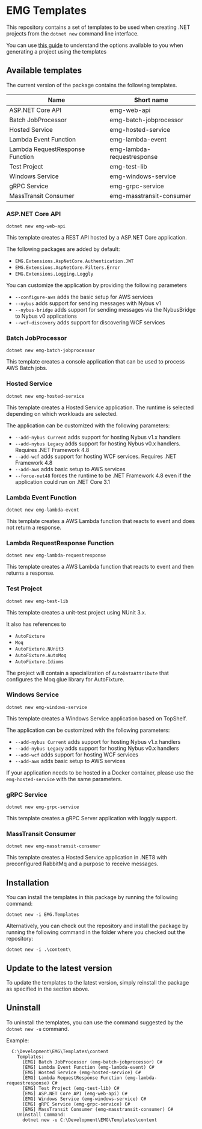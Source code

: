# EMG Templates

This repository contains a set of templates to be used when creating .NET projects from the `dotnet new` command line interface.

You can use [this guide](https://docs.microsoft.com/en-us/dotnet/core/tools/dotnet-new) to understand the options available to you when generating a project using the templates

## Available templates

The current version of the package contains the following templates.

| Name                            | Short name                 |
| ------------------------------- | -------------------------- |
| ASP.NET Core API                | emg-web-api                |
| Batch JobProcessor              | emg-batch-jobprocessor     |
| Hosted Service                  | emg-hosted-service         |
| Lambda Event Function           | emg-lambda-event           |
| Lambda RequestResponse Function | emg-lambda-requestresponse |
| Test Project                    | emg-test-lib               |
| Windows Service                 | emg-windows-service        |
| gRPC Service                    | emg-grpc-service           |
| MassTransit Consumer            | emg-masstransit-consumer   |

### ASP.NET Core API

```
dotnet new emg-web-api
```

This template creates a REST API hosted by a ASP.NET Core application.

The following packages are added by default:

- `EMG.Extensions.AspNetCore.Authentication.JWT`
- `EMG.Extensions.AspNetCore.Filters.Error`
- `EMG.Extensions.Logging.Loggly`

You can customize the application by providing the following parameters

- `--configure-aws` adds the basic setup for AWS services
- `--nybus` adds support for sending messages with Nybus v1
- `--nybus-bridge` adds support for sending messages via the NybusBridge to Nybus v0 applications
- `--wcf-discovery` adds support for discovering WCF services

### Batch JobProcessor

```
dotnet new emg-batch-jobprocessor
```

This template creates a console application that can be used to process AWS Batch jobs.

### Hosted Service

```
dotnet new emg-hosted-service
```

This template creates a Hosted Service application. The runtime is selected depending on which workloads are selected.

The application can be customized with the following parameters:

- `--add-nybus Current` adds support for hosting Nybus v1.x handlers
- `--add-nybus Legacy` adds support for hosting Nybus v0.x handlers. Requires .NET Framework 4.8
- `--add-wcf` adds support for hosting WCF services. Requires .NET Framework 4.8
- `--add-aws` adds basic setup to AWS services
- `--force-net48` forces the runtime to be .NET Framework 4.8 even if the application could run on .NET Core 3.1

### Lambda Event Function

```
dotnet new emg-lambda-event
```

This template creates a AWS Lambda function that reacts to event and does not return a response.

### Lambda RequestResponse Function

```
dotnet new emg-lambda-requestresponse
```

This template creates a AWS Lambda function that reacts to event and then returns a response.

### Test Project

```
dotnet new emg-test-lib
```

This template creates a unit-test project using NUnit 3.x.

It also has references to

- `AutoFixture`
- `Moq`
- `AutoFixture.NUnit3`
- `AutoFixture.AutoMoq`
- `AutoFixture.Idioms`

The project will contain a specialization of `AutoDataAttribute` that configures the Moq glue library for AutoFixture.

### Windows Service

```
dotnet new emg-windows-service
```

This template creates a Windows Service application based on TopShelf.

The application can be customized with the following parameters:

- `--add-nybus Current` adds support for hosting Nybus v1.x handlers
- `--add-nybus Legacy` adds support for hosting Nybus v0.x handlers
- `--add-wcf` adds support for hosting WCF services
- `--add-aws` adds basic setup to AWS services

If your application needs to be hosted in a Docker container, please use the `emg-hosted-service` with the same parameters.

### gRPC Service

```
dotnet new emg-grpc-service
```

This template creates a gRPC Server application with loggly support.

### MassTransit Consumer

```
dotnet new emg-masstransit-consumer
```

This template creates a Hosted Service application in .NET8 with preconfigured RabbitMq and a purpose to receive messages.


## Installation

You can install the templates in this package by running the following command:

```
dotnet new -i EMG.Templates
```

Alternatively, you can check out the repository and install the package by running the following command in the folder where you checked out the repository:

```
dotnet new -i .\content\
```

## Update to the latest version

To update the templates to the latest version, simply reinstall the package as specified in the section above.

## Uninstall

To uninstall the templates, you can use the command suggested by the `dotnet new -u` command.

Example:

```
  C:\Development\EMG\Templates\content
    Templates:
      [EMG] Batch JobProcessor (emg-batch-jobprocessor) C#
      [EMG] Lambda Event Function (emg-lambda-event) C#
      [EMG] Hosted Service (emg-hosted-service) C#
      [EMG] Lambda RequestResponse Function (emg-lambda-requestresponse) C#
      [EMG] Test Project (emg-test-lib) C#
      [EMG] ASP.NET Core API (emg-web-api) C#
      [EMG] Windows Service (emg-windows-service) C#
      [EMG] gRPC Service (emg-grpc-service) C#
	  [EMG] MassTransit Consumer (emg-masstransit-consumer) C#
    Uninstall Command:
      dotnet new -u C:\Development\EMG\Templates\content
```

